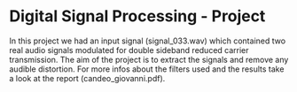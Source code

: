 # Digital Signal Processing - Project

In this project we had an input signal (signal_033.wav) which contained two real audio signals modulated for double sideband reduced carrier transmission. The aim of the project is to extract the signals and remove any audible distortion. For more infos about the filters used and the results take a look at the report (candeo_giovanni.pdf).  